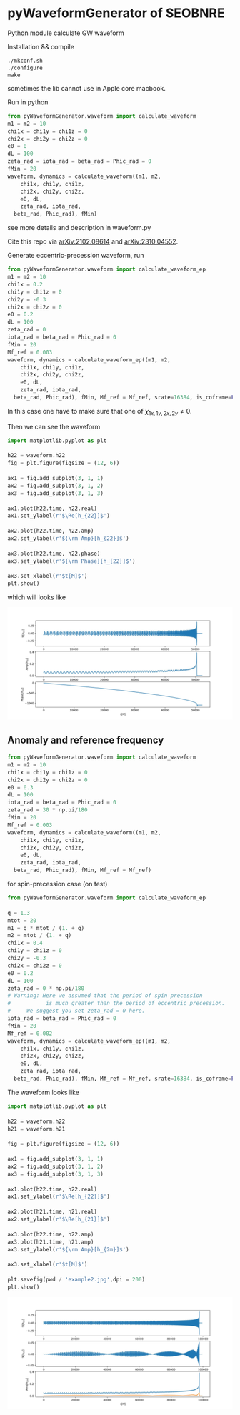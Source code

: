 # pyWaveformGenerator of SEOBNRE

Python module calculate GW waveform

Installation && compile
```
./mkconf.sh
./configure
make
```
sometimes the lib cannot use in Apple core macbook.


Run in python
```python
from pyWaveformGenerator.waveform import calculate_waveform
m1 = m2 = 10
chi1x = chi1y = chi1z = 0
chi2x = chi2y = chi2z = 0
e0 = 0
dL = 100
zeta_rad = iota_rad = beta_rad = Phic_rad = 0
fMin = 20
waveform, dynamics = calculate_waveform((m1, m2, 
	chi1x, chi1y, chi1z, 
	chi2x, chi2y, chi2z, 
	e0, dL, 
	zeta_rad, iota_rad, 
  beta_rad, Phic_rad), fMin)
```
see more details and description in waveform.py

Cite this repo via [arXiv:2102.08614](https://arxiv.org/abs/2102.08614)  and [arXiv:2310.04552](https://arxiv.org/abs/2310.04552).

Generate eccentric-precession waveform, run

```python
from pyWaveformGenerator.waveform import calculate_waveform_ep
m1 = m2 = 10
chi1x = 0.2
chi1y = chi1z = 0
chi2y = -0.3
chi2x = chi2z = 0
e0 = 0.2
dL = 100
zeta_rad = 0
iota_rad = beta_rad = Phic_rad = 0
fMin = 20
Mf_ref = 0.003
waveform, dynamics = calculate_waveform_ep((m1, m2, 
	chi1x, chi1y, chi1z, 
	chi2x, chi2y, chi2z, 
	e0, dL, 
	zeta_rad, iota_rad, 
  beta_rad, Phic_rad), fMin, Mf_ref = Mf_ref, srate=16384, is_coframe=False)
```

In this case one have to make sure that one of $\chi_{1x,1y,2x,2y}\neq0$.

Then we can see the waveform

```Python
import matplotlib.pyplot as plt

h22 = waveform.h22
fig = plt.figure(figsize = (12, 6))

ax1 = fig.add_subplot(3, 1, 1)
ax2 = fig.add_subplot(3, 1, 2)
ax3 = fig.add_subplot(3, 1, 3)

ax1.plot(h22.time, h22.real)
ax1.set_ylabel(r'$\Re[h_{22}]$')

ax2.plot(h22.time, h22.amp)
ax2.set_ylabel(r'${\rm Amp}[h_{22}]$')

ax3.plot(h22.time, h22.phase)
ax3.set_ylabel(r'${\rm Phase}[h_{22}]$')

ax3.set_xlabel(r'$t[M]$')
plt.show()
```

which will looks like

![plot](./figures/example.jpg)

## Anomaly and reference frequency

```python
from pyWaveformGenerator.waveform import calculate_waveform
m1 = m2 = 10
chi1x = chi1y = chi1z = 0
chi2x = chi2y = chi2z = 0
e0 = 0.3
dL = 100
iota_rad = beta_rad = Phic_rad = 0
zeta_rad = 30 * np.pi/180
fMin = 20
Mf_ref = 0.003
waveform, dynamics = calculate_waveform((m1, m2, 
	chi1x, chi1y, chi1z, 
	chi2x, chi2y, chi2z, 
	e0, dL, 
	zeta_rad, iota_rad, 
  beta_rad, Phic_rad), fMin, Mf_ref = Mf_ref)
```

for spin-precession case (on test)

```python
from pyWaveformGenerator.waveform import calculate_waveform_ep

q = 1.3
mtot = 20
m1 = q * mtot / (1. + q)
m2 = mtot / (1. + q)
chi1x = 0.4
chi1y = chi1z = 0
chi2y = -0.3
chi2x = chi2z = 0
e0 = 0.2
dL = 100
zeta_rad = 0 * np.pi/180 
# Warning: Here we assumed that the period of spin precession 
#			is much greater than the period of eccentric precession.
#     We suggest you set zeta_rad = 0 here.
iota_rad = beta_rad = Phic_rad = 0
fMin = 20
Mf_ref = 0.002
waveform, dynamics = calculate_waveform_ep((m1, m2, 
	chi1x, chi1y, chi1z, 
	chi2x, chi2y, chi2z, 
	e0, dL, 
	zeta_rad, iota_rad, 
  beta_rad, Phic_rad), fMin, Mf_ref = Mf_ref, srate=16384, is_coframe=False)

```

The waveform looks like

```python
import matplotlib.pyplot as plt

h22 = waveform.h22
h21 = waveform.h21

fig = plt.figure(figsize = (12, 6))

ax1 = fig.add_subplot(3, 1, 1)
ax2 = fig.add_subplot(3, 1, 2)
ax3 = fig.add_subplot(3, 1, 3)

ax1.plot(h22.time, h22.real)
ax1.set_ylabel(r'$\Re[h_{22}]$')

ax2.plot(h21.time, h21.real)
ax2.set_ylabel(r'$\Re[h_{21}]$')

ax3.plot(h22.time, h22.amp)
ax3.plot(h21.time, h21.amp)
ax3.set_ylabel(r'${\rm Amp}[h_{2m}]$')

ax3.set_xlabel(r'$t[M]$')

plt.savefig(pwd / 'example2.jpg',dpi = 200)
plt.show()
```

![plot](./figures/example2.jpg)
